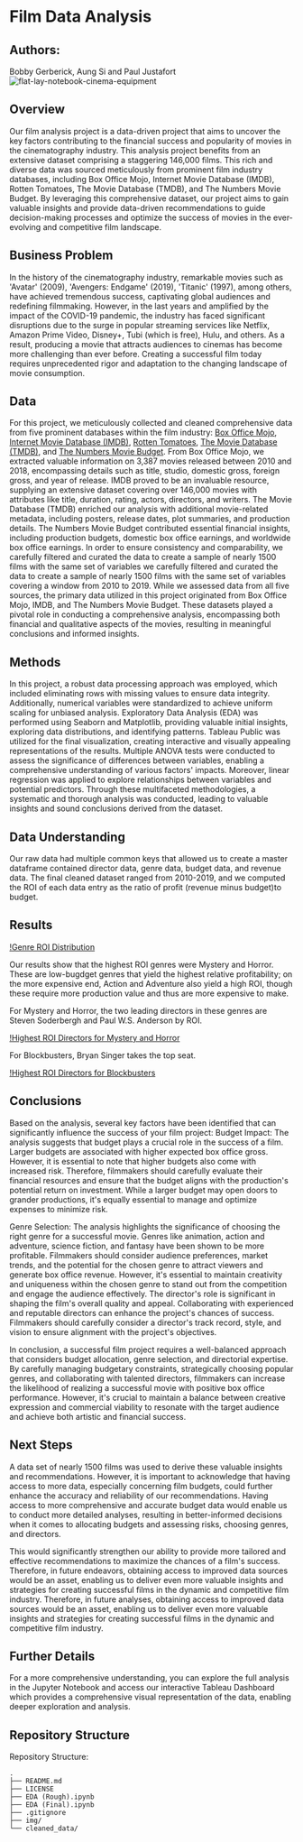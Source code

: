 # **Film Data Analysis**

## **Authors**:
Bobby Gerberick, Aung Si and Paul Justafort
![flat-lay-notebook-cinema-equipment](https://github.com/pmjustafort/Film_Data_Analysis/assets/137816262/b4d079d2-cabc-45d7-bd32-303efde3c061)

## **Overview**
Our film analysis project is a data-driven project that aims to uncover the key factors contributing to the financial success and popularity of movies in the cinematography industry.  This analysis project benefits from an extensive dataset comprising a staggering 146,000 films. This rich and diverse data was sourced meticulously from prominent film industry databases, including Box Office Mojo, Internet Movie Database (IMDB), Rotten Tomatoes, The Movie Database (TMDB), and The Numbers Movie Budget. By leveraging this comprehensive dataset, our project aims to gain valuable insights and provide data-driven recommendations to guide decision-making processes and optimize the success of movies in the ever-evolving and competitive film landscape.

## **Business Problem**
In the history of the cinematography industry, remarkable movies such as 'Avatar' (2009), 'Avengers: Endgame' (2019), 'Titanic' (1997), among others, have achieved tremendous success, captivating global audiences and redefining filmmaking. However, in the last years and amplified by the impact of the COVID-19 pandemic, the industry has faced significant disruptions due to the surge in popular streaming services like Netflix, Amazon Prime Video, Disney+, Tubi (which is free), Hulu, and others. As a result, producing a movie that attracts audiences to cinemas has become more challenging than ever before. Creating a successful film today requires unprecedented rigor and adaptation to the changing landscape of movie consumption.


## **Data**

For this project, we meticulously collected and cleaned comprehensive data from five prominent databases within the film industry: [Box Office Mojo](https://www.boxofficemojo.com/), [Internet Movie Database (IMDB)](https://www.imdb.com/), [Rotten Tomatoes](https://www.rottentomatoes.com/), [The Movie Database (TMDB)](https://www.themoviedb.org/), and [The Numbers Movie Budget](https://www.the-numbers.com/). From Box Office Mojo, we extracted valuable information on 3,387 movies released between 2010 and 2018, encompassing details such as title, studio, domestic gross, foreign gross, and year of release. IMDB proved to be an invaluable resource, supplying an extensive dataset covering over 146,000 movies with attributes like title, duration, rating, actors, directors, and writers. The Movie Database (TMDB) enriched our analysis with additional movie-related metadata, including posters, release dates, plot summaries, and production details. The Numbers Movie Budget contributed essential financial insights, including production budgets, domestic box office earnings, and worldwide box office earnings.
In order to ensure consistency and comparability, we carefully filtered and curated the data to create a sample of nearly 1500 films with the same set of variables we carefully filtered and curated the data to create a sample of nearly 1500 films with the same set of variables covering a window from 2010 to 2019. While we assessed data from all five sources, the primary data utilized in this project originated from Box Office Mojo, IMDB, and The Numbers Movie Budget. These datasets played a pivotal role in conducting a comprehensive analysis, encompassing both financial and qualitative aspects of the movies, resulting in meaningful conclusions and informed insights.


## Methods
In this project, a robust data processing approach was employed, which included eliminating rows with missing values to ensure data integrity. Additionally, numerical variables were standardized to achieve uniform scaling for unbiased analysis. Exploratory Data Analysis (EDA) was performed using Seaborn and Matplotlib, providing valuable initial insights, exploring data distributions, and identifying patterns. Tableau Public was utilized for the final visualization, creating interactive and visually appealing representations of the results. Multiple ANOVA tests were conducted to assess the significance of differences between variables, enabling a comprehensive understanding of various factors' impacts. Moreover, linear regression was applied to explore relationships between variables and potential predictors. Through these multifaceted methodologies, a systematic and thorough analysis was conducted, leading to valuable insights and sound conclusions derived from the dataset.

## **Data Understanding**

Our raw data had multiple common keys that allowed us to create a master dataframe contained director data, genre data, budget data, and revenue data. The final cleaned dataset ranged from 2010-2019, and we computed the ROI of each data entry as the ratio of profit (revenue minus budget)to budget.

## **Results**

[!Genre ROI Distribution](./img/roi_boxplot_genre.png)

Our results show that the highest ROI genres were Mystery and Horror. These are low-bugdget genres that yield the highest relative profitability; on the more expensive end, Action and Adventure also yield a high ROI, though these require more production value and thus are more expensive to make. 

For Mystery and Horror, the two leading directors in these genres are Steven Soderbergh and Paul W.S. Anderson by ROI.

[!Highest ROI Directors for Mystery and Horror](./img/mystery_horror_director_roi.png)

For Blockbusters, Bryan Singer takes the top seat.

[!Highest ROI Directors for Blockbusters](./img/blockbuster_roi.png)

## **Conclusions**
Based on the analysis, several key factors have been identified that can significantly influence the success of your film project:
Budget Impact: The analysis suggests that budget plays a crucial role in the success of a film. Larger budgets are associated with higher expected box office gross. However, it is essential to note that higher budgets also come with increased risk. Therefore, filmmakers should carefully evaluate their financial resources and ensure that the budget aligns with the production's potential return on investment. While a larger budget may open doors to grander productions, it's equally essential to manage and optimize expenses to minimize risk.

Genre Selection: The analysis highlights the significance of choosing the right genre for a successful movie. Genres like animation, action and adventure, science fiction, and fantasy have been shown to be more profitable. Filmmakers should consider audience preferences, market trends, and the potential for the chosen genre to attract viewers and generate box office revenue. However, it's essential to maintain creativity and uniqueness within the chosen genre to stand out from the competition and engage the audience effectively.
The director's role is significant in shaping the film's overall quality and appeal. Collaborating with experienced and reputable directors can enhance the project's chances of success. Filmmakers should carefully consider a director's track record, style, and vision to ensure alignment with the project's objectives.

In conclusion, a successful film project requires a well-balanced approach that considers budget allocation, genre selection, and directorial expertise. By carefully managing budgetary constraints, strategically choosing popular genres, and collaborating with talented directors, filmmakers can increase the likelihood of realizing a successful movie with positive box office performance. However, it's crucial to maintain a balance between creative expression and commercial viability to resonate with the target audience and achieve both artistic and financial success.


## **Next Steps**
A data set of nearly 1500 films was used to derive these valuable insights and recommendations. However, it is important to acknowledge that having access to more data, especially concerning film budgets, could further enhance the accuracy and reliability of our recommendations. Having access to more comprehensive and accurate budget data would enable us to conduct more detailed analyses, resulting in better-informed decisions when it comes to allocating budgets and assessing risks, choosing genres, and directors.

This would significantly strengthen our ability to provide more tailored and effective recommendations to maximize the chances of a film's success. Therefore, in future endeavors, obtaining access to improved data sources would be an asset, enabling us to deliver even more valuable insights and strategies for creating successful films in the dynamic and competitive film industry. Therefore, in future analyses, obtaining access to improved data sources would be an asset, enabling us to deliver even more valuable insights and strategies for creating successful films in the dynamic and competitive film industry.

## **Further Details**

For a more comprehensive understanding, you can explore the full analysis in the Jupyter Notebook and access our interactive Tableau Dashboard which provides a comprehensive visual representation of the data, enabling deeper exploration and analysis.

## **Repository Structure**

Repository Structure:
```
.
├── README.md
├── LICENSE
├── EDA (Rough).ipynb
├── EDA (Final).ipynb
├── .gitignore
├── img/
└── cleaned_data/

```